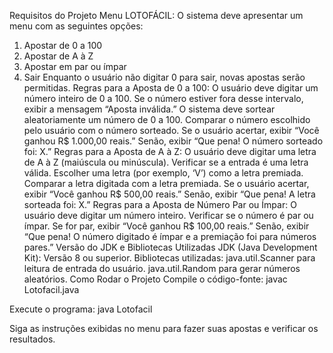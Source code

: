 Requisitos do Projeto
Menu LOTOFÁCIL:
O sistema deve apresentar um menu com as seguintes opções:
1. Apostar de 0 a 100
2. Apostar de A à Z
3. Apostar em par ou ímpar
0. Sair
Enquanto o usuário não digitar 0 para sair, novas apostas serão permitidas.
Regras para a Aposta de 0 a 100:
O usuário deve digitar um número inteiro de 0 a 100.
Se o número estiver fora desse intervalo, exibir a mensagem “Aposta inválida.”
O sistema deve sortear aleatoriamente um número de 0 a 100.
Comparar o número escolhido pelo usuário com o número sorteado.
Se o usuário acertar, exibir “Você ganhou R$ 1.000,00 reais.” Senão, exibir “Que pena! O número sorteado foi: X.”
Regras para a Aposta de A à Z:
O usuário deve digitar uma letra de A à Z (maiúscula ou minúscula).
Verificar se a entrada é uma letra válida.
Escolher uma letra (por exemplo, ‘V’) como a letra premiada.
Comparar a letra digitada com a letra premiada.
Se o usuário acertar, exibir “Você ganhou R$ 500,00 reais.” Senão, exibir “Que pena! A letra sorteada foi: X.”
Regras para a Aposta de Número Par ou Ímpar:
O usuário deve digitar um número inteiro.
Verificar se o número é par ou ímpar.
Se for par, exibir “Você ganhou R$ 100,00 reais.” Senão, exibir “Que pena! O número digitado é ímpar e a premiação foi para números pares.”
Versão do JDK e Bibliotecas Utilizadas
JDK (Java Development Kit): Versão 8 ou superior.
Bibliotecas utilizadas:
java.util.Scanner para leitura de entrada do usuário.
java.util.Random para gerar números aleatórios.
Como Rodar o Projeto
Compile o código-fonte:
javac Lotofacil.java

Execute o programa:
java Lotofacil


Siga as instruções exibidas no menu para fazer suas apostas e verificar os resultados.
